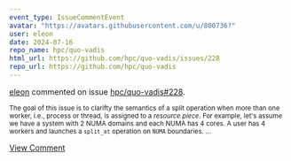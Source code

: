```yaml
---
event_type: IssueCommentEvent
avatar: "https://avatars.githubusercontent.com/u/800736?"
user: eleon
date: 2024-07-16
repo_name: hpc/quo-vadis
html_url: https://github.com/hpc/quo-vadis/issues/228
repo_url: https://github.com/hpc/quo-vadis
---
```


<a href='https://github.com/eleon' target='_blank'>eleon</a> commented on issue <a href='https://github.com/hpc/quo-vadis/issues/228' target='_blank'>hpc/quo-vadis#228</a>.

<small>The goal of this issue is to clarifty the semantics of a split operation when more than one worker, i.e., process or thread, is assigned to a *resource piece*. For example, let's assume we have a system with 2 NUMA domains and each NUMA has 4 cores. A user has 4 workers and launches a `split_at` operation on `NUMA` boundaries....</small>

<a href='https://github.com/hpc/quo-vadis/issues/228' target='_blank'>View Comment</a>